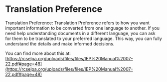# Translation Preference
Translation Preference: Translation Preference refers to how you want important information to be converted from one language to another. If you need help understanding documents in a different language, you can ask for them to be translated to your preferred language. This way, you can fully understand the details and make informed decisions.

You can find more about this at: [https://rcselpa.org/uploads/files/files/IEP%20Manual%2007-22.pdf#page=48](https://rcselpa.org/uploads/files/files/IEP%20Manual%2007-22.pdf#page=48)
